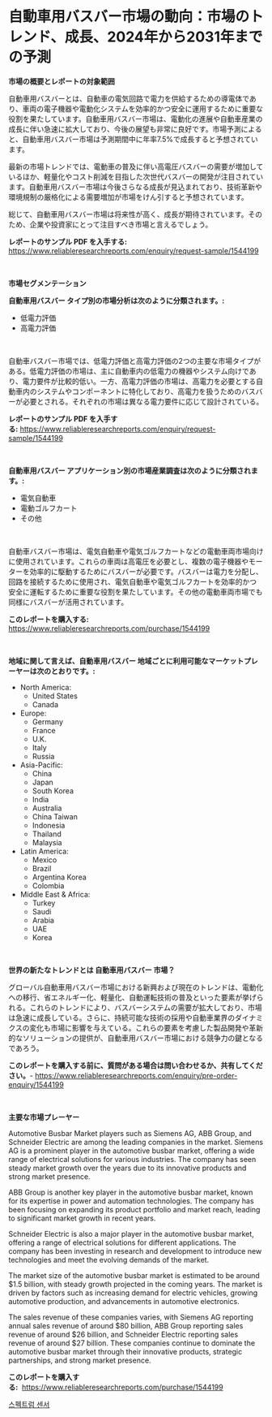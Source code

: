 <p><h1>自動車用バスバー市場の動向：市場のトレンド、成長、2024年から2031年までの予測</h1></p><p><strong>市場の概要とレポートの対象範囲</strong></p>
<p><p>自動車用バスバーとは、自動車の電気回路で電力を供給するための導電体であり、車両の電子機器や電動化システムを効率的かつ安全に運用するために重要な役割を果たしています。自動車用バスバー市場は、電動化の進展や自動車産業の成長に伴い急速に拡大しており、今後の展望も非常に良好です。市場予測によると、自動車用バスバー市場は予測期間中に年率7.5%で成長すると予想されています。</p><p>最新の市場トレンドでは、電動車の普及に伴い高電圧バスバーの需要が増加しているほか、軽量化やコスト削減を目指した次世代バスバーの開発が注目されています。自動車用バスバー市場は今後さらなる成長が見込まれており、技術革新や環境規制の厳格化による需要増加が市場をけん引すると予想されています。</p><p>総じて、自動車用バスバー市場は将来性が高く、成長が期待されています。そのため、企業や投資家にとって注目すべき市場と言えるでしょう。</p></p>
<p><strong>レポートのサンプル PDF を入手する:</strong> <a href="https://www.reliableresearchreports.com/enquiry/request-sample/1544199">https://www.reliableresearchreports.com/enquiry/request-sample/1544199</a></p>
<p>&nbsp;</p>
<p><strong>市場セグメンテーション</strong></p>
<p><strong>自動車用バスバー タイプ別の市場分析は次のように分類されます。:</strong></p>
<p><ul><li>低電力評価</li><li>高電力評価</li></ul></p>
<p>&nbsp;</p>
<p><p>自動車バスバー市場では、低電力評価と高電力評価の2つの主要な市場タイプがある。低電力評価の市場は、主に自動車内の低電力の機器やシステム向けであり、電力要件が比較的低い。一方、高電力評価の市場は、高電力を必要とする自動車内のシステムやコンポーネントに特化しており、高電力を扱うためのバスバーが必要とされる。それぞれの市場は異なる電力要件に応じて設計されている。</p></p>
<p><strong>レポートのサンプル PDF を入手する:</strong>&nbsp;<a href="https://www.reliableresearchreports.com/enquiry/request-sample/1544199">https://www.reliableresearchreports.com/enquiry/request-sample/1544199</a></p>
<p>&nbsp;</p>
<p><strong> 自動車用バスバー アプリケーション別の市場産業調査は次のように分類されます。:</strong></p>
<p><ul><li>電気自動車</li><li>電動ゴルフカート</li><li>その他</li></ul></p>
<p>&nbsp;</p>
<p><p>自動車バスバー市場は、電気自動車や電気ゴルフカートなどの電動車両市場向けに使用されています。これらの車両は高電圧を必要とし、複数の電子機器やモーターを効率的に駆動するためにバスバーが必要です。バスバーは電力を分配し、回路を接続するために使用され、電気自動車や電気ゴルフカートを効率的かつ安全に運転するために重要な役割を果たしています。その他の電動車両市場でも同様にバスバーが活用されています。</p></p>
<p><strong>このレポートを購入する:</strong>&nbsp; <a href="https://www.reliableresearchreports.com/purchase/1544199">https://www.reliableresearchreports.com/purchase/1544199</a></p>
<p>&nbsp;</p>
<p><strong>地域に関して言えば、自動車用バスバー 地域ごとに利用可能なマーケットプレーヤーは次のとおりです。:</strong></p>
<p><ul>
    <li>
        North America:
        <ul>
            <li>United States</li>
            <li>Canada</li>
        </ul>
    </li>
    <li>
        Europe:
        <ul>
            <li>Germany</li>
            <li>France</li>
            <li>U.K.</li>
            <li>Italy</li>
            <li>Russia</li>
        </ul>
    </li>
    <li>
        Asia-Pacific:
        <ul>
            <li>China</li>
            <li>Japan</li>
            <li>South Korea</li>
            <li>India</li>
            <li>Australia</li>
            <li>China Taiwan</li>
            <li>Indonesia</li>
            <li>Thailand</li>
            <li>Malaysia</li>
        </ul>
    </li>
    <li>
        Latin America:
        <ul>
            <li>Mexico</li>
            <li>Brazil</li>
            <li>Argentina Korea</li>
            <li>Colombia</li>
        </ul>
    </li>
    <li>
        Middle East & Africa:
        <ul>
            <li>Turkey</li>
            <li>Saudi</li>
            <li>Arabia</li>
            <li>UAE</li>
            <li>Korea</li>
        </ul>
    </li>
    </ul></p>
<p>&nbsp;</p>
<p><strong>世界の新たなトレンドとは 自動車用バスバー 市場？</strong></p>
<p><p>グローバル自動車用バスバー市場における新興および現在のトレンドは、電動化への移行、省エネルギー化、軽量化、自動運転技術の普及といった要素が挙げられる。これらのトレンドにより、バスバーシステムの需要が拡大しており、市場は急速に成長している。さらに、持続可能な技術の採用や自動車業界のダイナミクスの変化も市場に影響を与えている。これらの要素を考慮した製品開発や革新的なソリューションの提供が、自動車用バスバー市場における競争力の鍵となるであろう。</p></p>
<p><strong>このレポートを購入する前に、質問がある場合は問い合わせるか、共有してください。</strong>- <a href="https://www.reliableresearchreports.com/enquiry/pre-order-enquiry/1544199">https://www.reliableresearchreports.com/enquiry/pre-order-enquiry/1544199</a></p>
<p>&nbsp;</p>
<p><strong>主要な市場プレーヤー</strong></p>
<p><p>Automotive Busbar Market players such as Siemens AG, ABB Group, and Schneider Electric are among the leading companies in the market. Siemens AG is a prominent player in the automotive busbar market, offering a wide range of electrical solutions for various industries. The company has seen steady market growth over the years due to its innovative products and strong market presence.</p><p>ABB Group is another key player in the automotive busbar market, known for its expertise in power and automation technologies. The company has been focusing on expanding its product portfolio and market reach, leading to significant market growth in recent years.</p><p>Schneider Electric is also a major player in the automotive busbar market, offering a range of electrical solutions for different applications. The company has been investing in research and development to introduce new technologies and meet the evolving demands of the market.</p><p>The market size of the automotive busbar market is estimated to be around $1.5 billion, with steady growth projected in the coming years. The market is driven by factors such as increasing demand for electric vehicles, growing automotive production, and advancements in automotive electronics.</p><p>The sales revenue of these companies varies, with Siemens AG reporting annual sales revenue of around $80 billion, ABB Group reporting sales revenue of around $26 billion, and Schneider Electric reporting sales revenue of around $27 billion. These companies continue to dominate the automotive busbar market through their innovative products, strategic partnerships, and strong market presence.</p></p>
<p><strong>このレポートを購入する:</strong>&nbsp;&nbsp;<a href="https://www.reliableresearchreports.com/purchase/1544199">https://www.reliableresearchreports.com/purchase/1544199</a></p>
<p><p><a href="https://github.com/laholand/Market-Research-Report-List-3/blob/main/900455112295.md">스펙트럼 센서</a></p></p>